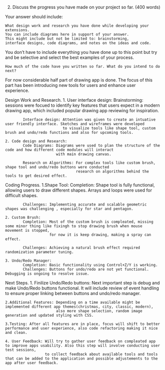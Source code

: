 2. Discuss the progress you have made on your project so far. (400 words)

Your answer should include:

    What design work and research you have done while developing your extensions. 
    You can include diagrams here in support of your answer. 
    This might include but not be limited to: brainstorming, 
    interface designs, code diagrams, and notes on the ideas and code.

You don’t have to include everything you have done up to this point 
but try and be selective and select the best examples of your process.

    How much of the code have you written so far. What do you intend to do next?


    

For now considerable half part of drawing app is done. The focus of this part has been introducing new tools for users and 
enhance user experience.

Design Work and Research.
    1. User interface design:
            Brainstorming: sessions were focued to identify key features that users expect in a modern drawing app, which
                           included popular drawing app reviewing for inspiration.
            
            Interface design: Attention was given to create an intuative user friendly interface. Sketches and wireframes were developed
                              to visualize tools like shape tool, custom brush and undo/redo functions and also for upcoming tools.
    
    2. Code design and Research:
            Code Diagrams: Diagrams were used to plan the structure of the code and how different code modules will interact
                           with main drawing canvas.
            
            Research on Algorithms: For complex tools like custom brush, shape tool and undo/redo buttons were conducted
                                    research on algorithms behind the tools to get desired effect.

Coding Progress.
    1.Shape Tool:
            Completion: Shape tool is fully functional, allowing users to draw different shapes. Arrays and loops were used for difficult shapes.

            Challenges: Implementing accurate and scalable geometric shapes was challenging , especially for star and pentagon.
    
    2. Custom Brush:
            Completion: Most of the custom brush is compleated, missing some minor thing like fixingh to stop drawing brush when mouse movement is stopped,
                        for now it is keep drawing, making a spray can effect.
            
            Challenges: Achieving a natural brush effect required randomization parameter tuning.

    3. Undo/Redo Manager:
            Completion: Basic functionality using Control+Z/Y is working.
            Challenges: Buttons for undo/redo are not yet functional. Debugging is ongoing to resolve issue.

Next Steps.
    1. Finilize Undo/Redo buttons: Next important step is debug and make Undo/Redo buttons functional. It will include
                                   review of event handling to ensure proper linking between buttons and undo/redo manager.
    
    2.Additional Features: Depending on a time available might be implemented different app themes(christmas, city, classic, modern),
                           also more shape selection, random image generation and updated styling with CSS.
    
    3.Testing: After all features are in place, focus will shift to better performance and user experience, also code refactoring making it nice and clean.

    4. User Feedback: Will try to gather user feedback on compleated app to improve apps usability. Also this step will involve conducting user test sessions, 
                      to collect feedback about available tools and tools that can be added to the application and possible adjustements to the app after user feedback.